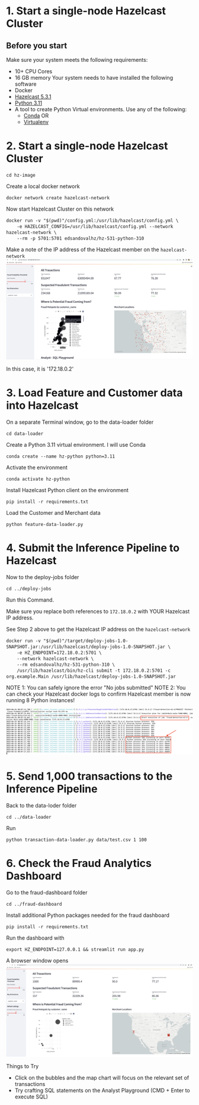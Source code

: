 # 1. Start a single-node Hazelcast Cluster


## Before you start
Make sure your system meets the following requirements:
* 10+ CPU Cores
* 16 GB memory
Your system needs to have installed the following software
* Docker
* [Hazelcast 5.3.1](https://docs.hazelcast.com/hazelcast/5.2/getting-started/install-hazelcast#using-the-binary)
* [Python 3.11](https://www.python.org/downloads/)
* A tool to create Python Virtual environments. Use any of the following:
    * [Conda](https://docs.conda.io/projects/conda/en/latest/user-guide/install/#id2) OR
    * [Virtualenv](https://virtualenv.pypa.io/en/latest/installation.html)
    
# 2. Start a single-node Hazelcast Cluster
```
cd hz-image
```

Create a local docker network

``` 
docker network create hazelcast-network
```

Now start Hazelcast Cluster on this network
```
docker run -v "$(pwd)"/config.yml:/usr/lib/hazelcast/config.yml \
    -e HAZELCAST_CONFIG=/usr/lib/hazelcast/config.yml --network hazelcast-network \
    --rm -p 5701:5701 edsandovalhz/hz-531-python-310
```

Make a note of the IP address of the Hazelcast member on the `hazelcast-network`
![Fraud dashboard](./images/fraud-dashboard.png)

In this case, it is '172.18.0.2'

# 3. Load Feature and Customer data into Hazelcast
On a separate Terminal window, go to the data-loader folder
```
cd data-loader
```
Create a Python 3.11 virtual environment. I will use Conda
```
conda create --name hz-python python=3.11
```
Activate the environment
```
conda activate hz-python
```
Install Hazelcast Python client on the environment
```
pip install -r requirements.txt
```
Load the Customer and Merchant data
```
python feature-data-loader.py    
```

# 4. Submit the Inference Pipeline to Hazelcast
Now to the deploy-jobs folder
```
cd ../deploy-jobs
```
Run this Command. 

Make sure you replace both references to `172.18.0.2` with YOUR Hazelcast IP address.

See Step 2 above to get the Hazelcast IP address on the `hazelcast-network`

```
docker run -v "$(pwd)"/target/deploy-jobs-1.0-SNAPSHOT.jar:/usr/lib/hazelcast/deploy-jobs-1.0-SNAPSHOT.jar \
    -e HZ_ENDPOINT=172.18.0.2:5701 \
    --network hazelcast-network \
    --rm edsandovalhz/hz-531-python-310 \
    /usr/lib/hazelcast/bin/hz-cli submit -t 172.18.0.2:5701 -c org.example.Main /usr/lib/hazelcast/deploy-jobs-1.0-SNAPSHOT.jar
```
NOTE 1: You can safely ignore the error "No jobs submitted"
NOTE 2: You can check your Hazelcast docker logs to confirm Hazelcast member is now running 8 Python instances!

![Pipeline with 8 Python processes](./images/pipeline-python.png)

# 5. Send 1,000 transactions to the Inference Pipeline
Back to the data-loder folder
```
cd ../data-loader
```
Run
```
python transaction-data-loader.py data/test.csv 1 100 
```

# 6. Check the Fraud Analytics Dashboard
Go to the fraud-dashboard folder
```
cd ../fraud-dashboard
```
Install additional Python packages needed for the fraud dashboard

```
pip install -r requirements.txt
```

Run the dashboard with
```
export HZ_ENDPOINT=127.0.0.1 && streamlit run app.py
```

A browser window opens 
![Fraud Dashboard](./images/1k-dashboard.png)

Things to Try
* Click on the bubbles and the map chart will focus on the relevant set of transactions
* Try crafting SQL statements on the Analyst Playground (CMD + Enter to execute SQL)








